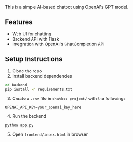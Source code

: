 This is a simple AI-based chatbot using OpenAI's GPT model.

## Features
- Web UI for chatting
- Backend API with Flask
- Integration with OpenAI's ChatCompletion API

## Setup Instructions
1. Clone the repo
2. Install backend dependencies
```bash
cd backend
pip install -r requirements.txt
```
3. Create a `.env` file in `chatbot-project/` with the following:
```env
OPENAI_API_KEY=your_openai_key_here
```
4. Run the backend
```bash
python app.py
```
5. Open `frontend/index.html` in browser
